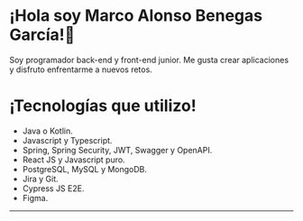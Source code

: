 # ¡Hola soy Marco Alonso Benegas García!👏

Soy programador back-end y front-end junior. Me gusta crear aplicaciones y disfruto enfrentarme a nuevos retos.

# ¡Tecnologías que utilizo!

- Java o Kotlin.
- Javascript y Typescript.
- Spring, Spring Security, JWT, Swagger y OpenAPI.
- React JS y Javascript puro.
- PostgreSQL, MySQL y MongoDB.
- Jira y Git.
- Cypress JS E2E.
- Figma.

---------------------------------------------------------------------------------------------------------------------------------------------------------------
